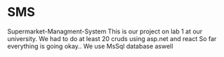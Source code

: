 # SMS
Supermarket-Managment-System
This is our project on lab 1 at our university.
We had to do at least 20 cruds using asp.net and react
So far everything is going okay..
We use MsSql database aswell 
